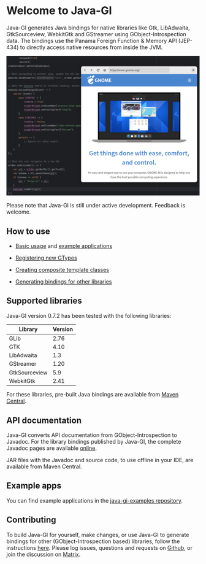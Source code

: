 # Welcome to Java-GI

Java-GI generates Java bindings for native libraries like Gtk, LibAdwaita, GtkSourceview, WebkitGtk and GStreamer using GObject-Introspection data. The bindings use the Panama Foreign Function & Memory API (JEP-434) to directly access native resources from inside the JVM.

![Screenshot of Java-GI code with the Browser example](img/browser-screenshot.png)

Please note that Java-GI is still under active development. Feedback is welcome.

## How to use

* [Basic usage](usage.md) and [example applications](examples.md)

* [Registering new GTypes](register.md)

* [Creating composite template classes](templates.md)

* [Generating bindings for other libraries](generate.md)

## Supported libraries

Java-GI version 0.7.2 has been tested with the following libraries:

| Library       | Version |
|---------------|---------|
| GLib          | 2.76    |
| GTK           | 4.10    |
| LibAdwaita    | 1.3     |
| GStreamer     | 1.20    |
| GtkSourceview | 5.9     |
| WebkitGtk     | 2.41    |

For these libraries, pre-built Java bindings are available from [Maven Central](https://central.sonatype.com/search?namespace=io.github.jwharm.javagi).

## API documentation

Java-GI converts API documentation from GObject-Introspection to Javadoc. For the library bindings published by Java-GI, the complete Javadoc pages are available [online](https://jwharm.github.io/java-gi/javadoc).

JAR files with the Javadoc and source code, to use offline in your IDE, are available from Maven Central.

## Example apps

You can find example applications in the [java-gi-examples repository](https://github.com/jwharm/java-gi-examples).

## Contributing

To build Java-GI for yourself, make changes, or use Java-GI to generate bindings for other (GObject-Introspection based) libraries, follow the instructions [here](https://jwharm.github.io/java-gi/generate/). Please log issues, questions and requests on [Github](https://github.com/jwharm/java-gi), or join the discussion on [Matrix](https://matrix.to/#/#java-gi:matrix.org).
